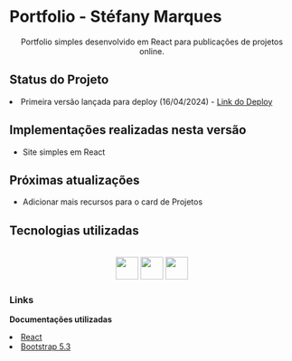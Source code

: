 # Portfolio - Stéfany Marques

<div align="center">
Portfolio simples desenvolvido em React para publicações de projetos online.     
</div>
    
<h2>Status do Projeto</h2>

<li> Primeira versão lançada para deploy (16/04/2024) -  <a href="https://stefanymarques.netlify.app/"> Link do Deploy </a> </li> 

<h2> Implementações realizadas nesta versão </h2>
<ul>
<li> Site simples em React </li>
</ul>

<h2> Próximas atualizações </h2>
<ul>
  <li> Adicionar mais recursos para o card de Projetos </li>  
</ul>

<h2>Tecnologias utilizadas </h2>

<div style="display: inline_block" align="center"><br>
<img src="https://cdn.jsdelivr.net/gh/devicons/devicon/icons/react/react-original.svg" width="40" height="40"/>
<img src="https://cdn.jsdelivr.net/gh/devicons/devicon/icons/css3/css3-plain.svg" width="40" height="40"/>
<img src="https://upload.wikimedia.org/wikipedia/commons/thumb/b/b2/Bootstrap_logo.svg/512px-Bootstrap_logo.svg.png" width="40" height="40" />
</div>

<h3> Links </h3>

<strong> Documentações utilizadas </strong>
<li><a href="https://react.dev/" target="_blank"> React </a></li>
<li><a href="https://getbootstrap.com/docs/5.3/getting-started/introduction/" target="_blank"> Bootstrap 5.3 </a></li>
